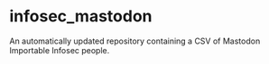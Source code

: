 # infosec_mastodon
An automatically updated repository containing a CSV of Mastodon Importable Infosec people.
